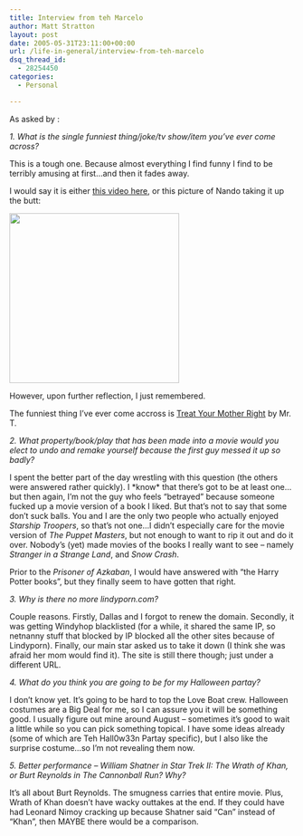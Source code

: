 ```yaml
---
title: Interview from teh Marcelo
author: Matt Stratton
layout: post
date: 2005-05-31T23:11:00+00:00
url: /life-in-general/interview-from-teh-marcelo
dsq_thread_id:
  - 28254450
categories:
  - Personal

---
```

As asked by :

_1. What is the single funniest thing/joke/tv show/item you&#8217;ve ever come across?_
  
This is a tough one. Because almost everything I find funny I find to be terribly amusing at first&#8230;and then it fades away.

I would say it is either [this video here][1], or this picture of Nando taking it up the butt:

[<img src="https://windyhop.org/images/photos/unapproved/P1010033-2001317105118.JPG" width="300" />][2]

However, upon further reflection, I just remembered.

The funniest thing I&#8217;ve ever come accross is [Treat Your Mother Right][3] by Mr. T.

_2. What property/book/play that has been made into a movie would you elect to undo and remake yourself because the first guy messed it up so badly?_ 
  
I spent the better part of the day wrestling with this question (the others were answered rather quickly). I \*know\* that there&#8217;s got to be at least one&#8230;but then again, I&#8217;m not the guy who feels &#8220;betrayed&#8221; because someone fucked up a movie version of a book I liked. But that&#8217;s not to say that some don&#8217;t suck balls. You and I are the only two people who actually enjoyed _Starship Troopers_, so that&#8217;s not one&#8230;I didn&#8217;t especially care for the movie version of _The Puppet Masters_, but not enough to want to rip it out and do it over. Nobody&#8217;s (yet) made movies of the books I really want to see &#8211; namely _Stranger in a Strange Land_, and _Snow Crash_.

Prior to the _Prisoner of Azkaban_, I would have answered with &#8220;the Harry Potter books&#8221;, but they finally seem to have gotten that right.

_3. Why is there no more lindyporn.com?_
  
Couple reasons. Firstly, Dallas and I forgot to renew the domain. Secondly, it was getting Windyhop blacklisted (for a while, it shared the same IP, so netnanny stuff that blocked by IP blocked all the other sites because of Lindyporn). Finally, our main star asked us to take it down (I think she was afraid her mom would find it). The site is still there though; just under a different URL.

_4. What do you think you are going to be for my Halloween partay?_
  
I don&#8217;t know yet. It&#8217;s going to be hard to top the Love Boat crew. Halloween costumes are a Big Deal for me, so I can assure you it will be something good. I usually figure out mine around August &#8211; sometimes it&#8217;s good to wait a little while so you can pick something topical. I have some ideas already (some of which are Teh Hall0w33n Partay specific), but I also like the surprise costume&#8230;so I&#8217;m not revealing them now.

_5. Better performance &#8211; William Shatner in Star Trek II: The Wrath of Khan, or Burt Reynolds in The Cannonball Run? Why?_
  
It&#8217;s all about Burt Reynolds. The smugness carries that entire movie. Plus, Wrath of Khan doesn&#8217;t have wacky outtakes at the end. If they could have had Leonard Nimoy cracking up because Shatner said &#8220;Can&#8221; instead of &#8220;Khan&#8221;, then MAYBE there would be a comparison.

 [1]: https://www.xanga.com/item.aspx?user=Barrester&tab=weblogs&uid=270892934
 [2]: https://windyhop.org/images/photos/unapproved/P1010033-2001317105118.JPG
 [3]: https://www.milkandcookies.com/links/26951/